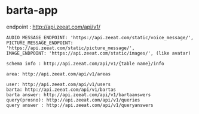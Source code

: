# barta-app

endpoint : http://api.zeeat.com/api/v1/

    AUDIO_MESSAGE_ENDPOINT: 'https://api.zeeat.com/static/voice_message/',
    PICTURE_MESSAGE_ENDPOINT: 'https://api.zeeat.com/static/picture_message/',
    IMAGE_ENDPOINT: 'https://api.zeeat.com/static/images/', (like avatar)

    schema info : http://api.zeeat.com/api/v1/{table name}/info

    area: http://api.zeeat.com/api/v1/areas

    user: http://api.zeeat.com/api/v1/users
    barta: http://api.zeeat.com/api/v1/bartas
    barta answer: http://api.zeeat.com/api/v1/bartaanswers
    query(prosno): http://api.zeeat.com/api/v1/queries
    query answer : http://api.zeeat.com/api/v1/queryanswers
